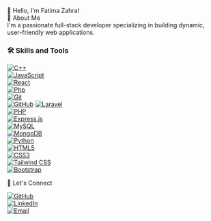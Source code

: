 👋 Hello, I'm Fatima Zahra!  
🌟 About Me  
I'm a passionate full-stack developer specializing in building dynamic,  
user-friendly web applications. 



### 🛠️ Skills and Tools

[![C++](https://img.shields.io/badge/-C++-00599C?style=flat&logo=cplusplus&logoColor=white)](https://en.wikipedia.org/wiki/C%2B%2B)  
[![JavaScript](https://img.shields.io/badge/-JavaScript-F7DF1E?style=flat&logo=javascript&logoColor=black)](https://developer.mozilla.org/en-US/docs/Web/JavaScript)  
[![React](https://img.shields.io/badge/-React-61DAFB?style=flat&logo=react&logoColor=black)](https://reactjs.org/)  
[![Php](https://img.shields.io/badge/-Node.js-339933?style=flat&logo=node.js&logoColor=white)](https://php.org/)  
[![Git](https://img.shields.io/badge/-Git-F05032?style=flat&logo=git&logoColor=white)](https://git-scm.com/)  
[![GitHub](https://img.shields.io/badge/-GitHub-181717?style=flat&logo=github&logoColor=white)](https://github.com/) 
[![Laravel](https://img.shields.io/badge/-Laravel-FF2D20?style=flat&logo=laravel&logoColor=white)](https://laravel.com/)  
[![PHP](https://img.shields.io/badge/-PHP-777BB4?style=flat&logo=php&logoColor=white)](https://www.php.net/)  
[![Express.js](https://img.shields.io/badge/-Express.js-000000?style=flat&logo=express&logoColor=white)](https://expressjs.com/)  
[![MySQL](https://img.shields.io/badge/-MySQL-4479A1?style=flat&logo=mysql&logoColor=white)](https://www.mysql.com/)  
[![MongoDB](https://img.shields.io/badge/-MongoDB-47A248?style=flat&logo=mongodb&logoColor=white)](https://www.mongodb.com/)  
[![Python](https://img.shields.io/badge/-Python-3776AB?style=flat&logo=python&logoColor=white)](https://www.python.org/)  
[![HTML5](https://img.shields.io/badge/-HTML5-E34F26?style=flat&logo=html5&logoColor=white)](https://developer.mozilla.org/en-US/docs/Web/HTML)  
[![CSS3](https://img.shields.io/badge/-CSS3-1572B6?style=flat&logo=css3&logoColor=white)](https://developer.mozilla.org/en-US/docs/Web/CSS)  
[![Tailwind CSS](https://img.shields.io/badge/-TailwindCSS-38B2AC?style=flat&logo=tailwind-css&logoColor=white)](https://tailwindcss.com/)  
[![Bootstrap](https://img.shields.io/badge/-Bootstrap-563D7C?style=flat&logo=bootstrap&logoColor=white)](https://getbootstrap.com/)



🌟 Let's Connect  


[![GitHub](https://img.shields.io/badge/-GitHub-181717?style=flat&logo=github&logoColor=white)](https://github.com/fatimazahrafardani)  
[![LinkedIn](https://img.shields.io/badge/-LinkedIn-0077B5?style=flat&logo=linkedin&logoColor=white)](https://www.linkedin.com/in/fatimazahra-fardani-25b3ab258//)  
[![Email](https://img.shields.io/badge/-Email-D14836?style=flat&logo=gmail&logoColor=white)](mailto:fardanifatimazahra@example.com)

